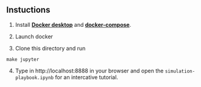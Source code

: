 ## Instuctions ##

1. Install [**Docker desktop**](https://docs.docker.com/desktop/) and [**docker-compose**](https://docs.docker.com/compose/install/).

2. Launch docker

3. Clone this directory and run
```
make jupyter
```

4. Type in http://localhost:8888 in your browser and open the `simulation-playbook.ipynb` for an intercative tutorial.
